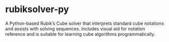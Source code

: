 # rubiksolver-py
A Python-based Rubik’s Cube solver that interprets standard cube notations and assists with solving sequences. Includes visual aid for notation reference and is suitable for learning cube algorithms programmatically.

